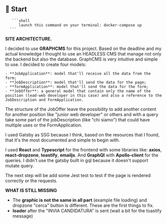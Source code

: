## 🚀 Start
       ```shell
          launch this command on your terminal: docker-compose up
      ```
**SITE ARCHITECTURE.**

I decided to use **GRAPHCMS** for this project. Based on the deadline and my actual knowledge I thought to use an HEADLESS CMS that manage not only the backend but also the database. GraphCMS is very intuitive and simple to use. I decided to create four models:

    - **JobApplication**: model that'll receive all the data from the form;
    - **JobDescription**: model that'll send the data for the page;
    - **formApplication**: model that'll send the data for the form;
    - **JobOffer**: a general model that contain only the name of the position (lead-web developer in this case) and also a reference to the JobDescription and FormApplication.

The structure of the JobOffer leave the possibility to add another content for another position like "junior web developer" or others and with a query take some part of the jobDescription (like "chi siamo") that could have multiple uses or the FormApplication.

I used Gatsby as SSG because I think, based on the resources that I found, that it's the most documented and simple to begin with.

I used **React** and **Typescript** for the frontend with some libraries like: **axios**, **react-dropzone**, **toastify**, **emailjs**. And **GraphQl** with **Apollo-client** for the queries. I didn't use the gatsby built in gql because it doesn't support mutate query.

The next step will be add some Jest test to test if the page is rendered correctly or the requests.

**WHAT IS STILL MISSING**

- The **graphic is not the same in all part** (example file loading) and dropzone "cerca" button is different. These are the first things to fix.
- **loader** after the "INVIA CANDIDATURA" is sent (wait a bit for the toastify message)
